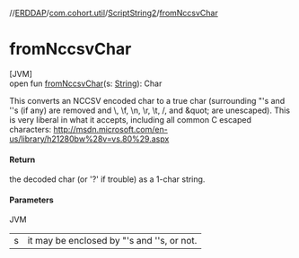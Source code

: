 //[ERDDAP](../../../index.md)/[com.cohort.util](../index.md)/[ScriptString2](index.md)/[fromNccsvChar](from-nccsv-char.md)

# fromNccsvChar

[JVM]\
open fun [fromNccsvChar](from-nccsv-char.md)(s: [String](https://docs.oracle.com/en/java/javase/21/docs/api/java.base/java/lang/String.html)): Char

This converts an NCCSV encoded char to a true char (surrounding &quot;'s and ''s (if any) are removed and \\, \f, \n, \r, \t, \/, and \&quot; are unescaped). This is very liberal in what it accepts, including all common C escaped characters: http://msdn.microsoft.com/en-us/library/h21280bw%28v=vs.80%29.aspx

#### Return

the decoded char (or '?' if trouble) as a 1-char string.

#### Parameters

JVM

| | |
|---|---|
| s | it may be enclosed by &quot;'s and ''s, or not. |